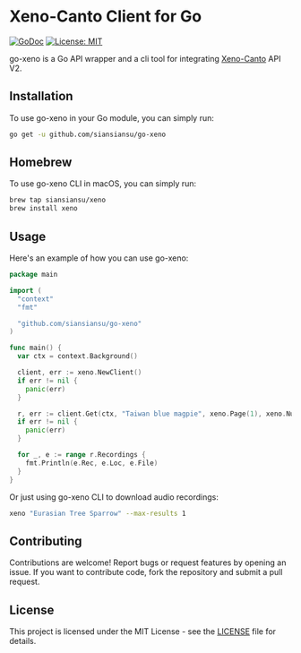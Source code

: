 # Xeno-Canto Client for Go

[![GoDoc](https://godoc.org/github.com/siansiansu/go-xeno?status.svg)](http://godoc.org/github.com/siansiansu/go-xeno) [![License: MIT](https://img.shields.io/badge/License-MIT-yellow.svg)](https://opensource.org/licenses/MIT)

go-xeno is a Go API wrapper and a cli tool for integrating [Xeno-Canto](https://xeno-canto.org/) API V2.

## Installation

To use go-xeno in your Go module, you can simply run:

```bash
go get -u github.com/siansiansu/go-xeno
```

## Homebrew

To use go-xeno CLI in macOS, you can simply run:

```bash
brew tap siansiansu/xeno
brew install xeno
```

## Usage

Here's an example of how you can use go-xeno:

```go
package main

import (
  "context"
  "fmt"

  "github.com/siansiansu/go-xeno"
)

func main() {
  var ctx = context.Background()

  client, err := xeno.NewClient()
  if err != nil {
    panic(err)
  }

  r, err := client.Get(ctx, "Taiwan blue magpie", xeno.Page(1), xeno.NumPages(1))
  if err != nil {
    panic(err)
  }

  for _, e := range r.Recordings {
    fmt.Println(e.Rec, e.Loc, e.File)
  }
}
```

Or just using go-xeno CLI to download audio recordings:

```bash
xeno "Eurasian Tree Sparrow" --max-results 1
```

## Contributing

Contributions are welcome! Report bugs or request features by opening an issue. If you want to contribute code, fork the repository and submit a pull request.

## License

This project is licensed under the MIT License - see the [LICENSE](./LICENSE) file for details.
